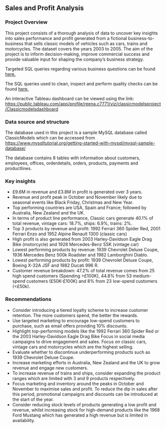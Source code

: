 ## Sales and Profit Analysis
### Project Overview

This project consists of a thorough analysis of data to uncover key insights into sales performance and profit generated from a fictional business-to-business that sells classic models of vehicles such as cars, trains and motorcycles. The dataset covers the years 2003 to 2005. The aim of the project is to inform decision-making, improve commercial success and provide valuable input for shaping the company’s business strategy.

Targeted SQL queries regarding various business questions can be found [here.](classicmodels_profit_sales.sql)

The SQL queries used to clean, inspect and perform quality checks can be found [here.](data_cleaning_checks.sql)

An interactive Tableau dashboard can be viewed using the link: https://public.tableau.com/app/profile/reena.c7771/viz/classicmodelsproject/Classicmodelsdashboard
### Data source and structure
The database used in this project is a sample MySQL database called ClassicModels which can be accessed from https://www.mysqltutorial.org/getting-started-with-mysql/mysql-sample-database/

The database contains 8 tables with information about customers, employees, offices, orderdetails, orders, products, payments and productlines.

### Key insights
- £9.6M in revenue and £3.8M in profit is generated over 3 years. 
- Revenue and profit peak in October and November likely due to seasonal events like Black Friday, Christmas and New Year.
-	Top performing countries are USA, Spain and France; followed by Australia, New Zealand and the UK. 
-	In terms of product line performance, Classic cars generate 40.1% of total revenue, vintage cars: 18.7%, ships: 6.9%, trains: 2%.
-	Top 3 products by revenue and profit: 1992 Ferrari 360 Spider Red, 2001 Ferrari Enzo and 1952 Alpine Renault 1300 (classic cars)
- High profit is also generated from 2003 Harley-Davidson Eagle Drag Bike (motorcycle) and 1928 Mercedes-Benz SSK (vintage car)
-	Lowest performing products by revenue: 1939 Chevrolet Deluxe Coupe, 1936 Mercedes Benz 500k Roadster and 1982 Lamborghini Diablo.
- Lowest performing products by profit: 1939 Chevrolet Deluxe Coupe, Boeing X-32A JSF and 1982 Ducati 996 R. 
-	Customer revenue breakdown: 47.2% of total revenue comes from 25 high spend customers (Spending >£100K), 44.8% from 53 medium-spend customers (£50K-£100K) and 8% from 23 low-spend customers (<£50k).  

### Recommendations
- Consider introducing a tiered loyalty scheme to increase customer retention. The more customers spend, the better the rewards. 
- Use targeted marketing to encourage low-spend customers to purchase, such as email offers providing 10% discounts.
- Highlight top-performing models like the 1992 Ferrari 360 Spider Red or the 2003 Harley-Davidson Eagle Drag Bike Focus in social media campaigns to drive engagement and   sales. Focus on classic cars, vintage cars and motorcycles which are the highest selling. 
- Evaluate whether to discontinue underperforming products such as 1939 Chevrolet Deluxe Coupe.
- Increase marketing efforts in Australia, New Zealand and the UK to grow revenue and engage new customers.
- To increase revenue of trains and ships, consider expanding the product ranges which are limited with 3 and 9 products respectively. 
- Focus marketing and inventory around the peaks in October and November to maximise sales and profit. To reduce the dip in sales after this period, promotional campaigns and discounts can be introduced at the start of the year. 
-	Consider reducing stock levels of products generating a low profit and revenue, whilst increasing stock for high-demand products like the 1968 Ford Mustang which has generated a high revenue but is limited in availability. 


